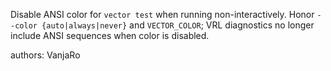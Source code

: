 Disable ANSI color for `vector test` when running non-interactively. Honor `--color {auto|always|never}` and `VECTOR_COLOR`; VRL diagnostics no longer include ANSI sequences when color is disabled.

authors: VanjaRo
